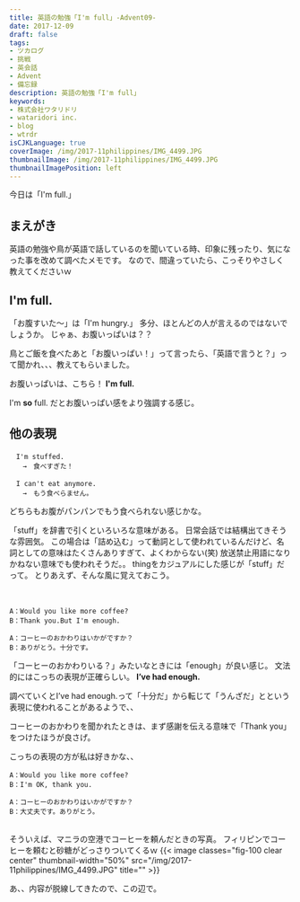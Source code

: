 ```yaml
---
title: 英語の勉強「I'm full」-Advent09-
date: 2017-12-09
draft: false
tags:
- ツカログ
- 挑戦
- 英会話
- Advent
- 備忘録
description: 英語の勉強「I'm full」
keywords:
- 株式会社ワタリドリ
- wataridori inc.
- blog
- wtrdr
isCJKLanguage: true
coverImage: /img/2017-11philippines/IMG_4499.JPG
thumbnailImage: /img/2017-11philippines/IMG_4499.JPG
thumbnailImagePosition: left
---
```

今日は「I'm full.」

## まえがき
英語の勉強や鳥が英語で話しているのを聞いている時、印象に残ったり、気になった事を改めて調べたメモです。
なので、間違っていたら、こっそりやさしく教えてくださいｗ


## I'm full.

「お腹すいた〜」は「I'm hungry.」
多分、ほとんどの人が言えるのではないでしょうか。
じゃぁ、お腹いっぱいは？？

鳥とご飯を食べたあと「お腹いっぱい！」って言ったら、「英語で言うと？」って聞かれ、、、教えてもらいました。

お腹いっぱいは、こちら！
**I'm full.**


I'm **so** full.
だとお腹いっぱい感をより強調する感じ。


## 他の表現


``` text
　I'm stuffed.
　　→　食べすぎた！

　I can't eat anymore.
　　→　もう食べらません。
```
どちらもお腹がパンパンでもう食べられない感じかな。

「stuff」を辞書で引くといろいろな意味がある。
日常会話では結構出てきそうな雰囲気。
この場合は「詰め込む」って動詞として使われているんだけど、名詞としての意味はたくさんありすぎて、よくわからない(笑)
放送禁止用語になりかねない意味でも使われそうだ。。
thingをカジュアルにした感じが「stuff」だって。
とりあえず、そんな風に覚えておこう。

<br>

``` text
A：Would you like more coffee?
B：Thank you.But I'm enough.

A：コーヒーのおかわりはいかがですか？
B：ありがとう。十分です。
```

「コーヒーのおかわりいる？」みたいなときには「enough」が良い感じ。
文法的にはこっちの表現が正確らしい。
**I’ve had enough.**

調べていくとI’ve had enough.って「十分だ」から転じて「うんざだ」とという表現に使われることがあるようで、、

コーヒーのおかわりを聞かれたときは、まず感謝を伝える意味で「Thank you」をつけたほうが良さげ。

こっちの表現の方が私は好きかな、、
``` text
A：Would you like more coffee?
B：I'm OK, thank you.

A：コーヒーのおかわりはいかがですか？
B：大丈夫です。ありがとう。
```
<br>
そういえば、マニラの空港でコーヒーを頼んだときの写真。
フィリピンでコーヒーを頼むと砂糖がどっさりついてくるｗ
{{< image classes="fig-100 clear center" thumbnail-width="50%" src="/img/2017-11philippines/IMG_4499.JPG" title="" >}}

あ、、内容が脱線してきたので、この辺で。
